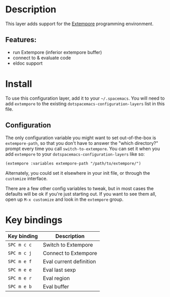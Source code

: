 # Description

This layer adds support for the
[Extempore](https://github.com/digego/extempore) programming
environment.

## Features:

-   run Extempore (inferior extempore buffer)
-   connect to & evaluate code
-   eldoc support

# Install

To use this configuration layer, add it to your `~/.spacemacs`. You will
need to add `extempore` to the existing
`dotspacemacs-configuration-layers` list in this file.

## Configuration

The only configuration variable you might want to set out-of-the-box is
`extempore-path`, so that you don't have to answer the "which
directory?" prompt every time you call `switch-to-extempore`. You can
set it when you add `extempore` to your
`dotspacemacs-configuration-layers` like so:

``` elisp
(extempore :variables extempore-path "/path/to/extempore/")
```

Alternately, you could set it elsewhere in your init file, or through
the `customize` interface.

There are a few other config variables to tweak, but in most cases the
defaults will be ok if you're just starting out. If you want to see them
all, open up `M-x customize` and look in the `extempore` group.

# Key bindings

| Key binding | Description             |
|-------------|-------------------------|
| `SPC m c c` | Switch to Extempore     |
| `SPC m c j` | Connect to Extempore    |
| `SPC m e f` | Eval current definition |
| `SPC m e e` | Eval last sexp          |
| `SPC m e r` | Eval region             |
| `SPC m e b` | Eval buffer             |
